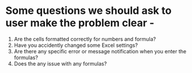 # Some questions we should ask to user make the problem clear -
1. Are the cells formatted correctly for numbers and formula?
2. Have you accidently changed some Excel settings?
3. Are there any specific error or message notification when you enter the formulas?
4. Does the any issue with any formulas? 
